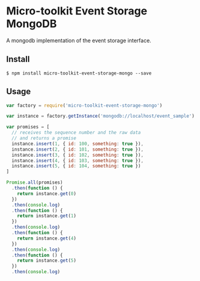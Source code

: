 # Micro-toolkit Event Storage MongoDB

A mongodb implementation of the event storage interface.

## Install

    $ npm install micro-toolkit-event-storage-mongo --save

## Usage

```javascript
var factory = require('micro-toolkit-event-storage-mongo')

var instance = factory.getInstance('mongodb://localhost/event_sample')

var promises = [
  // receives the sequence number and the raw data
  // and returns a promise
  instance.insert(1, { id: 100, something: true }),
  instance.insert(2, { id: 101, something: true }),
  instance.insert(3, { id: 102, something: true }),
  instance.insert(4, { id: 103, something: true }),
  instance.insert(5, { id: 104, something: true })
]

Promise.all(promises)
  .then(function () {
    return instance.get(0)
  })
  .then(console.log)
  .then(function () {
    return instance.get(1)
  })
  .then(console.log)
  .then(function () {
    return instance.get(4)
  })
  .then(console.log)
  .then(function () {
    return instance.get(5)
  })
  .then(console.log)
```
